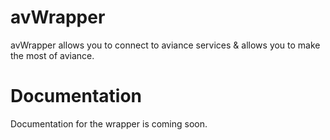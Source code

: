 # avWrapper
avWrapper allows you to connect to aviance services & allows you to make the most of aviance.

# Documentation
Documentation for the wrapper is coming soon.